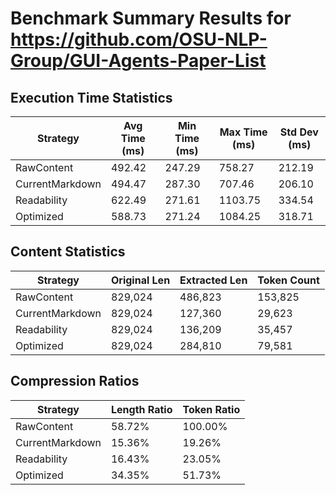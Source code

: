 # Benchmark Summary Results for https://github.com/OSU-NLP-Group/GUI-Agents-Paper-List

## Execution Time Statistics

| Strategy | Avg Time (ms) | Min Time (ms) | Max Time (ms) | Std Dev (ms) |
|----------|--------------|--------------|--------------|-------------|
| RawContent | 492.42 | 247.29 | 758.27 | 212.19 |
| CurrentMarkdown | 494.47 | 287.30 | 707.46 | 206.10 |
| Readability | 622.49 | 271.61 | 1103.75 | 334.54 |
| Optimized | 588.73 | 271.24 | 1084.25 | 318.71 |

## Content Statistics

| Strategy | Original Len | Extracted Len | Token Count |
|----------|-------------|--------------|------------|
| RawContent | 829,024 | 486,823 | 153,825 |
| CurrentMarkdown | 829,024 | 127,360 | 29,623 |
| Readability | 829,024 | 136,209 | 35,457 |
| Optimized | 829,024 | 284,810 | 79,581 |

## Compression Ratios

| Strategy | Length Ratio | Token Ratio |
|----------|-------------|------------|
| RawContent | 58.72% | 100.00% |
| CurrentMarkdown | 15.36% | 19.26% |
| Readability | 16.43% | 23.05% |
| Optimized | 34.35% | 51.73% |
